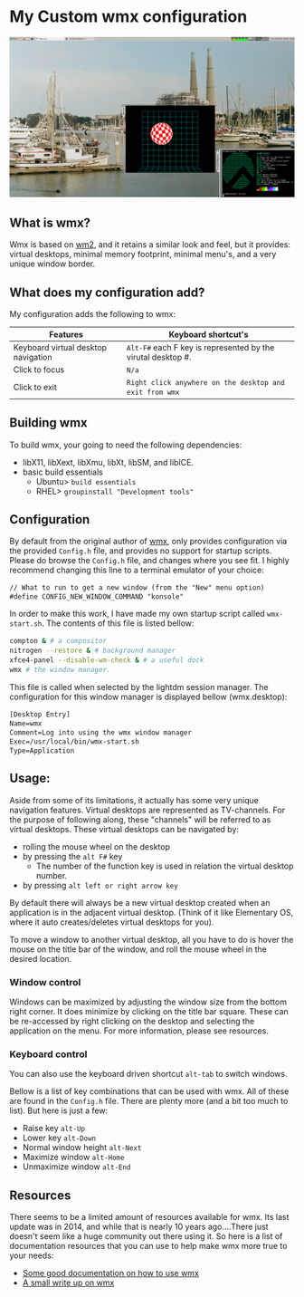 
# My Custom wmx configuration
![alt text](https://raw.githubusercontent.com/brad-bette/custom-wmx-config/main/desktop.png)
## What is wmx?

Wmx is based on [wm2](https://www.all-day-breakfast.com/wm2/), and it retains a similar look and feel, but it provides: virtual desktops, minimal memory footprint, minimal menu's, and a very unique window border.
  
## What does my configuration add?

My configuration adds the following to wmx:

| Features | Keyboard shortcut's |
|----------------|-------------------------------|
|Keyboard virtual desktop navigation | `Alt-F#` each F key is represented by the virutal desktop #.
|Click to focus  |`N/a`  |
|Click to exit  |`Right click anywhere on the desktop and exit from wmx`|
  
## Building wmx

To build wmx, your going to need the following dependencies:
* libX11, libXext, libXmu, libXt, libSM, and libICE.
* basic build essentials
	* Ubuntu> `build essentials`
	* RHEL> `groupinstall "Development tools"`

## Configuration

By default from the original author of [wmx](https://www.all-day-breakfast.com/wmx/), only provides configuration via the provided `Config.h` file, and provides no support for startup scripts. Please do browse the `Config.h` file, and changes where you see fit. I highly recommend changing this line to a terminal emulator of your choice:
```
// What to run to get a new window (from the "New" menu option)
#define CONFIG_NEW_WINDOW_COMMAND "konsole"
``` 

In order to make this work, I have made my own startup script called `wmx-start.sh`. The contents of this file is listed bellow:

```bash
compton & # a compositor
nitrogen --restore & # background manager
xfce4-panel --disable-wm-check & # a useful dock
wmx # the window manager.
```
This file is called when selected by the lightdm session manager. The configuration for this window manager is displayed bellow (wmx.desktop):
```
[Desktop Entry]
Name=wmx
Comment=Log into using the wmx window manager
Exec=/usr/local/bin/wmx-start.sh
Type=Application
```

## Usage:

Aside from some of its limitations, it actually has some very unique navigation features. Virtual desktops are represented as TV-channels. For the purpose of following along, these "channels" will be referred to as virtual desktops. These virtual desktops can be navigated by:

*  rolling the mouse wheel on the desktop
* by pressing the `alt F#` key
	* The number of the function key is used in relation the virtual desktop number.
* by pressing `alt left or right arrow key`

By default there will always be a new virtual desktop created when an application is in the adjacent virtual desktop. (Think of it like Elementary OS, where it auto creates/deletes virtual desktops for you).

To move a window to another virtual desktop, all you have to do is hover the mouse on the title bar of the window, and roll the mouse wheel in the desired location.

### Window control

Windows can be maximized by adjusting the window size from the bottom right corner. It does minimize by clicking on the title bar square. These can be re-accessed by right clicking on the desktop and selecting the application on the menu. For more information, please see resources. 

### Keyboard control
You can also use the keyboard driven shortcut `alt-tab` to switch windows. 

Bellow is a list of key combinations that can be used with wmx. All of these are found in the `Config.h` file. There are plenty more (and a bit too much to list). But here is just a few:

* Raise key  `alt-Up`
* Lower key  `alt-Down`
* Normal window height `alt-Next`
* Maximize window `alt-Home`
* Unmaximize window `alt-End`

## Resources

There seems to be a limited amount of resources available for wmx. Its last update was in 2014, and while that is nearly 10 years ago....There just doesn't seem like a huge community out there using it. So here is a list of documentation resources that you can use to help make wmx more true to your needs:

* [Some good documentation on how to use wmx](https://github.com/bbidulock/wmx/blob/master/README)
* [A small write up on wmx](https://thornton2.com/unix/minimalism/wmx.html)

